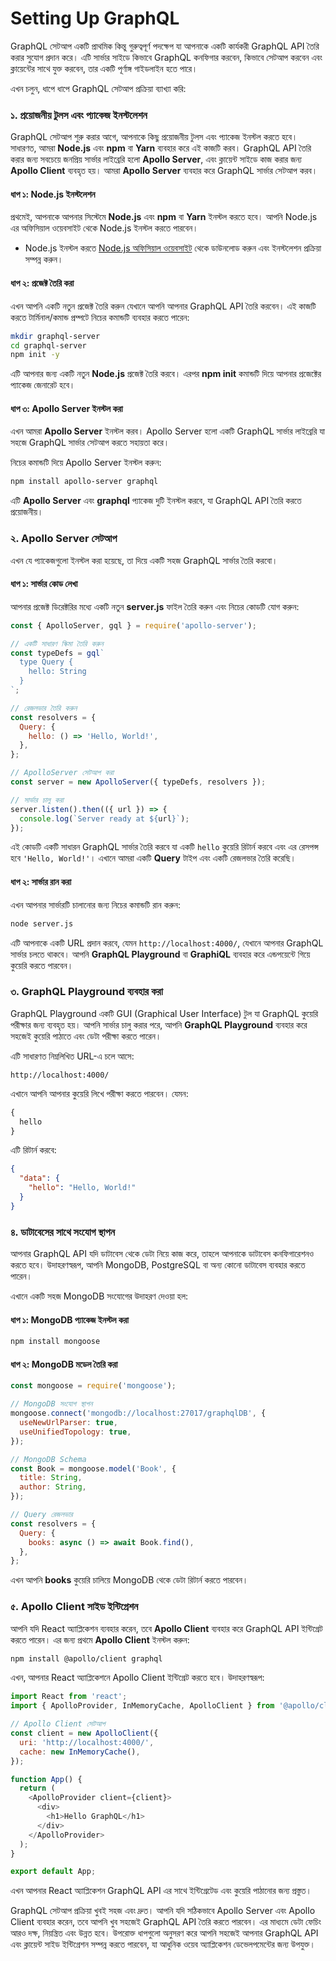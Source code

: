 # Setting Up GraphQL

GraphQL সেটআপ একটি প্রাথমিক কিন্তু গুরুত্বপূর্ণ পদক্ষেপ যা আপনাকে একটি কার্যকরী GraphQL API তৈরি করার সুযোগ প্রদান করে। এটি সার্ভার সাইডে কিভাবে GraphQL কনফিগার করবেন, কিভাবে সেটআপ করবেন এবং ক্লায়েন্টের সাথে যুক্ত করবেন, তার একটি পূর্ণাঙ্গ গাইডলাইন হতে পারে। 

এখন চলুন, ধাপে ধাপে GraphQL সেটআপ প্রক্রিয়া ব্যাখ্যা করি:


### **১. প্রয়োজনীয় টুলস এবং প্যাকেজ ইনস্টলেশন**

GraphQL সেটআপ শুরু করার আগে, আপনাকে কিছু প্রয়োজনীয় টুলস এবং প্যাকেজ ইনস্টল করতে হবে। সাধারণত, আমরা **Node.js** এবং **npm** বা **Yarn** ব্যবহার করে এই কাজটি করব। GraphQL API তৈরি করার জন্য সবচেয়ে জনপ্রিয় সার্ভার লাইব্রেরি হলো **Apollo Server**, এবং ক্লায়েন্ট সাইডে কাজ করার জন্য **Apollo Client** ব্যবহৃত হয়। আমরা **Apollo Server** ব্যবহার করে GraphQL সার্ভার সেটআপ করব।

#### **ধাপ ১: Node.js ইনস্টলেশন**

প্রথমেই, আপনাকে আপনার সিস্টেমে **Node.js** এবং **npm** বা **Yarn** ইনস্টল করতে হবে। আপনি Node.js এর অফিসিয়াল ওয়েবসাইট থেকে Node.js ইনস্টল করতে পারবেন।

- Node.js ইনস্টল করতে [Node.js অফিসিয়াল ওয়েবসাইট](https://nodejs.org/en/) থেকে ডাউনলোড করুন এবং ইনস্টলেশন প্রক্রিয়া সম্পন্ন করুন।

#### **ধাপ ২: প্রজেক্ট তৈরি করা**

এখন আপনি একটি নতুন প্রজেক্ট তৈরি করুন যেখানে আপনি আপনার GraphQL API তৈরি করবেন। এই কাজটি করতে টার্মিনাল/কমান্ড প্রম্পটে নিচের কমান্ডটি ব্যবহার করতে পারেন:

```bash
mkdir graphql-server
cd graphql-server
npm init -y
```

এটি আপনার জন্য একটি নতুন **Node.js** প্রজেক্ট তৈরি করবে। এরপর **npm init** কমান্ডটি দিয়ে আপনার প্রজেক্টের প্যাকেজ জেনারেট হবে।

#### **ধাপ ৩: Apollo Server ইনস্টল করা**

এখন আমরা **Apollo Server** ইনস্টল করব। Apollo Server হলো একটি GraphQL সার্ভার লাইব্রেরি যা সহজে GraphQL সার্ভার সেটআপ করতে সহায়তা করে।

নিচের কমান্ডটি দিয়ে Apollo Server ইনস্টল করুন:

```bash
npm install apollo-server graphql
```

এটি **Apollo Server** এবং **graphql** প্যাকেজ দুটি ইনস্টল করবে, যা GraphQL API তৈরি করতে প্রয়োজনীয়।


### **২. Apollo Server সেটআপ**

এখন যে প্যাকেজগুলো ইনস্টল করা হয়েছে, তা দিয়ে একটি সহজ GraphQL সার্ভার তৈরি করবো।

#### **ধাপ ১: সার্ভার কোড লেখা**

আপনার প্রজেক্ট ডিরেক্টরির মধ্যে একটি নতুন **server.js** ফাইল তৈরি করুন এবং নিচের কোডটি যোগ করুন:

```javascript
const { ApolloServer, gql } = require('apollo-server');

// একটি সাধারণ স্কিমা তৈরি করুন
const typeDefs = gql`
  type Query {
    hello: String
  }
`;

// রেজলভার তৈরি করুন
const resolvers = {
  Query: {
    hello: () => 'Hello, World!',
  },
};

// ApolloServer সেটআপ করা
const server = new ApolloServer({ typeDefs, resolvers });

// সার্ভার চালু করা
server.listen().then(({ url }) => {
  console.log(`Server ready at ${url}`);
});
```

এই কোডটি একটি সাধারন GraphQL সার্ভার তৈরি করবে যা একটি `hello` কুয়েরি রিটার্ন করবে এবং এর রেসপন্স হবে `'Hello, World!'`। এখানে আমরা একটি **Query** টাইপ এবং একটি রেজলভার তৈরি করেছি। 

#### **ধাপ ২: সার্ভার রান করা**

এখন আপনার সার্ভারটি চালানোর জন্য নিচের কমান্ডটি রান করুন:

```bash
node server.js
```

এটি আপনাকে একটি URL প্রদান করবে, যেমন `http://localhost:4000/`, যেখানে আপনার GraphQL সার্ভার চলতে থাকবে। আপনি **GraphQL Playground** বা **GraphiQL** ব্যবহার করে এন্ডপয়েন্টে গিয়ে কুয়েরি করতে পারবেন।


### **৩. GraphQL Playground ব্যবহার করা**

GraphQL Playground একটি GUI (Graphical User Interface) টুল যা GraphQL কুয়েরি পরীক্ষার জন্য ব্যবহৃত হয়। আপনি সার্ভার চালু করার পরে, আপনি **GraphQL Playground** ব্যবহার করে সহজেই কুয়েরি পাঠাতে এবং ডেটা পরীক্ষা করতে পারেন।

এটি সাধারণত নিম্নলিখিত URL-এ চলে আসে:

```
http://localhost:4000/
```

এখানে আপনি আপনার কুয়েরি লিখে পরীক্ষা করতে পারবেন। যেমন:

```graphql
{
  hello
}
```

এটি রিটার্ন করবে:

```json
{
  "data": {
    "hello": "Hello, World!"
  }
}
```


### **৪. ডাটাবেসের সাথে সংযোগ স্থাপন**

আপনার GraphQL API যদি ডাটাবেস থেকে ডেটা নিয়ে কাজ করে, তাহলে আপনাকে ডাটাবেস কনফিগারেশনও করতে হবে। উদাহরণস্বরূপ, আপনি MongoDB, PostgreSQL বা অন্য কোনো ডাটাবেস ব্যবহার করতে পারেন।

এখানে একটি সহজ MongoDB সংযোগের উদাহরণ দেওয়া হল:

#### **ধাপ ১: MongoDB প্যাকেজ ইনস্টল করা**

```bash
npm install mongoose
```

#### **ধাপ ২: MongoDB মডেল তৈরি করা**

```javascript
const mongoose = require('mongoose');

// MongoDB সংযোগ স্থাপন
mongoose.connect('mongodb://localhost:27017/graphqlDB', {
  useNewUrlParser: true,
  useUnifiedTopology: true,
});

// MongoDB Schema
const Book = mongoose.model('Book', {
  title: String,
  author: String,
});

// Query রেজলভার
const resolvers = {
  Query: {
    books: async () => await Book.find(),
  },
};
```

এখন আপনি **books** কুয়েরি চালিয়ে MongoDB থেকে ডেটা রিটার্ন করতে পারবেন।


### **৫. Apollo Client সাইড ইন্টিগ্রেশন**

আপনি যদি React অ্যাপ্লিকেশন ব্যবহার করেন, তবে **Apollo Client** ব্যবহার করে GraphQL API ইন্টিগ্রেট করতে পারেন। এর জন্য প্রথমে **Apollo Client** ইনস্টল করুন:

```bash
npm install @apollo/client graphql
```

এখন, আপনার React অ্যাপ্লিকেশনে Apollo Client ইন্টিগ্রেট করতে হবে। উদাহরণস্বরূপ:

```javascript
import React from 'react';
import { ApolloProvider, InMemoryCache, ApolloClient } from '@apollo/client';

// Apollo Client সেটআপ
const client = new ApolloClient({
  uri: 'http://localhost:4000/',
  cache: new InMemoryCache(),
});

function App() {
  return (
    <ApolloProvider client={client}>
      <div>
        <h1>Hello GraphQL</h1>
      </div>
    </ApolloProvider>
  );
}

export default App;
```

এখন আপনার React অ্যাপ্লিকেশন GraphQL API এর সাথে ইন্টিগ্রেটেড এবং কুয়েরি পাঠানোর জন্য প্রস্তুত।


GraphQL সেটআপ প্রক্রিয়া খুবই সহজ এবং দ্রুত। আপনি যদি সঠিকভাবে Apollo Server এবং Apollo Client ব্যবহার করেন, তবে আপনি খুব সহজেই GraphQL API তৈরি করতে পারবেন। এর মাধ্যমে ডেটা ফেচিং আরও দক্ষ, নিয়ন্ত্রিত এবং উন্নত হবে। উপরোক্ত ধাপগুলো অনুসরণ করে আপনি সহজেই আপনার GraphQL API এবং ক্লায়েন্ট সাইড ইন্টিগ্রেশন সম্পন্ন করতে পারবেন, যা আধুনিক ওয়েব অ্যাপ্লিকেশন ডেভেলপমেন্টের জন্য উপযুক্ত।